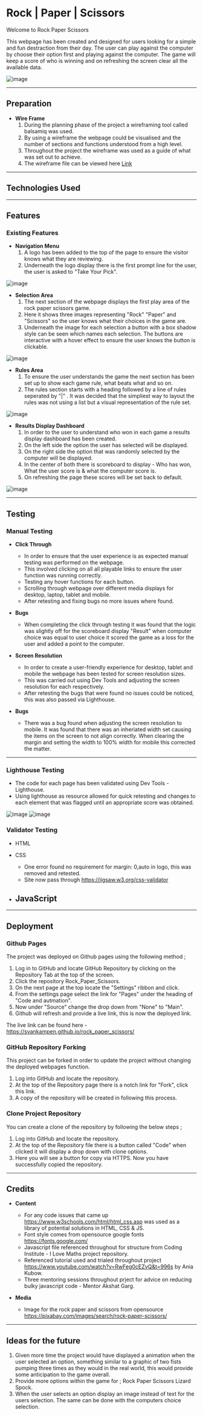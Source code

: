 # Rock | Paper | Scissors

Welcome to Rock Paper Scissors

This webpage has been created and designed for users looking for a simple and fun destraction from their day.
The user can play against the computer by choose their option first and playing against the computer.
The game will keep a score of who is winning and on refreshing the screen clear all the available data.

![image](./assets/images/Rock%20paper%20Scrissors_MockUP.JPG)

---

## Preparation

- **Wire Frame**
    1. During the planning phase of the project a wireframing tool called balsamiq was used. 
    2. By using a wireframe the webpage could be visualised and the number of sections and functions understood from a high level.
    3. Throughout the project the wireframe was used as a guide of what was set out to achieve.
    4. The wireframe file can be viewed here [Link](./assets/wireframe/Rock_Paper_Scissors.bmpr)

---

## Technologies Used

---

## Features

### Existing Features

- **Navigation Menu**
    1. A logo has been added to the top of the page to ensure the visitor knows what they are reviewing.
    2. Underneath the logo display there is the first prompt line for the user, the user is asked to "Take Your Pick".

![image](./assets/images/Coding_Logo_Section.JPG)

- **Selection Area**
    1. The next section of the webpage displays the first play area of the rock paper scissors game.
    2. Here it shows three images representing "Rock" "Paper" and "Scissors" so the user knows what their choices in the game are.
    3. Underneath the image for each selection a button with a box shadow style can be seen which names each selection. The buttons are interactive with a hover effect to ensure the user knows the button is clickable.

![image](./assets/images/Rock_Paper_Scissors_Selection.JPG)

- **Rules Area**
    1. To ensure the user understands the game the next section has been set up to show each game rule, what beats what and so on.
    2. The rules section starts with a heading followed by a line of rules seperated by "|" . It was decided that the simpliest way to layout the rules was not using a list but a visual representation of the rule set.

![image](./assets/images/Rock%20paper%20Scrissors_Rules.JPG)

- **Results Display Dashboard**
    1. In order to the user to understand who won in each game a results display dashboard has been created.
    2. On the left side the option the user has selected will be displayed.
    3. On the right side the option that was randomly selected by the computer will be displayed.
    4. In the center of both there is scoreboard to display - Who has won, What the user score is & what the computer score is.
    5. On refreshing the page these scores will be set back to default. 

![image](./assets/images/Rock%20paper%20Scrissors_Results.JPG)

---

## Testing

### Manual Testing

- **Click Through**
    - In order to ensure that the user experience is as expected manual testing was performed on the webpage.
    - This involved clicking on all all playable links to ensure the user function was running correctly.
    - Testing any hover functions for each button.
    - Scrolling through webpage over different media displays for desktop, laptop, tablet and mobile.
    - After retesting and fixing bugs no more issues where found.

- **Bugs**
    - When completing the click through testing it was found that the logic was slightly off for the scoreboard display "Result" when computer choice was equal to user choice it scored the game as a loss for the user and added a point to the computer. 

- **Screen Resolution**
    - In order to create a user-friendly experience for desktop, tablet and mobile the webpage has been tested for screen resolution sizes.
    - This was carried out using Dev Tools and adjusting the screen resolution for each respectively.
    - After retesting the bugs that were found no issues could be noticed, this was also passed via Lighthouse.

- **Bugs**
    - There was a bug found when adjusting the screen resolution to mobile. It was found that there was an inheriated width set causing the items on the screen to not align correctly. When clearing the margin and setting the width to 100% width for mobile this corrected the matter.


---

### Lighthouse Testing

- The code for each page has been validated using Dev Tools - Lighthouse.
- Using lighthouse as resource allowed for quick retesting and changes to each element that was flagged until an appropriate score was obtained.

![image](./assets/images/Rock%20paper%20Scrissors_LightHouse1.JPG)
![image](./assets/images/Rock%20paper%20Scrissors_LightHouse2.JPG)

### Validator Testing

- HTML
    <!-- - No errors were returned when passing through the official W3C validator -->

- CSS
    - One error found no requirement for margin: 0,auto in logo, this was removed and retested.
    - Site now pass through https://jigsaw.w3.org/css-validator

- JavaScript
    - 


---
## Deployment

### Github Pages

The project was deployed on Github pages using the following method ;

1. Log in to GitHub and locate GitHub Repository by clicking on the Repository Tab at the top of the screen.
2. Click the repository Rock_Paper_Scissors.
3. On the next page at the top locate the "Settings" ribbon and click.
4. From the settings page select the link for "Pages" under the heading of "Code and autmation".
5. Now under "Source" change the drop down from "None" to "Main".
6. Github will refresh and provide a live link, this is now the deployed link.

The live link can be found here - https://svankampen.github.io/rock_paper_scissors/

### GitHub Repository Forking

This project can be forked in order to update the project without changing the deployed webpages function.

1. Log into GitHub and locate the repository.
2. At the top of the Repository page there is a notch link for "Fork", click this link. 
3. A copy of the repository will be created in following this process.

### Clone Project Repository 

You can create a clone of the repository by following the below steps ; 

1. Log into GitHub and locate the repository.
2. At the top of the Repository file there is a button called "Code" when clicked it will display a drop down with clone options. 
3. Here you will see a button for copy via HTTPS. Now you have successfully copied the repository.

---

## Credits 

- **Content**
    - For any code issues that came up https://www.w3schools.com/html/html_css.asp was used as a library of potential solutions in HTML, CSS & JS.
    - Font style comes from opensource google fonts https://fonts.google.com/
    - Javascript file referenced throughout for structure from Coding Institute - I Love Maths project repository.
    - Referenced tutorial used and trialed throughout project https://www.youtube.com/watch?v=RwFeg0cEZvQ&t=996s by Ania Kubow.
    - Three mentoring sessions throughout prject for advice on reducing bulky javascript code - Mentor Akshat Garg.



- **Media**
    - Image for the rock paper and scissors from opensource https://pixabay.com/images/search/rock-paper-scissors/


---

## Ideas for the future

1. Given more time the project would have displayed a animation when the user selected an option, something similar to a graphic of two fists pumping three times as they would in the real world, this would provide some anticipation to the game overall.
2. Provide more options within the game for ; Rock Paper Scissors Lizard Spock.
3. When the user selects an option display an image instead of text for the users selection. The same can be done with the computers choice selection. 




